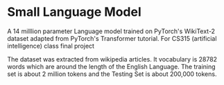 # Small Language Model
A 14 milllion parameter Language model trained on PyTorch's WikiText-2 dataset adapted from PyTorch's Transformer tutorial. For CS315 (artificial intelligence) class final project

The dataset was extracted from wikipedia articles. It vocabulary is 28782 words which are around the length of the English Language. 
The training set is about 2 million tokens and the Testing Set is about 200,000 tokens. 
